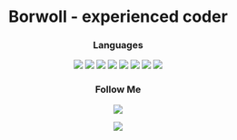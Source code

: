 <h1 align="center">Borwoll - experienced coder </h1>

<h3 align="center">Languages</h1>
<p align="center">
  <img src="https://img.shields.io/badge/-C-090909?style=for-the-badge&logo=C&logoColor=6296CC">
  <img src="https://img.shields.io/badge/-C++-090909?style=for-the-badge&logo=C%2b%2b&logoColor=3776AB">
  <img src="https://img.shields.io/badge/-Python-090909?style=for-the-badge&logo=python&logoColor=7E29CD">
  <img src="https://img.shields.io/badge/-HTML-090909?style=for-the-badge&logo=HTML5&logoColor=E34F26">
  <img src="https://img.shields.io/badge/-CSS-090909?style=for-the-badge&logo=css3&logoColor=1572B6">
  <img src="https://img.shields.io/badge/-JS-090909?style=for-the-badge&logo=JavaScript&logoColor=239120">
  <img src="https://img.shields.io/badge/-PHP-090909?style=for-the-badge&logo=PHP&logoColor=F6C159">
  <img src="https://img.shields.io/badge/-Kotlin-090909?style=for-the-badge&logo=Kotlin&logoColor=E861A5">
</p>

<h3 align="center">Follow Me</h1>
<p align="center">
  <a href="https://www.youtube.com/channel/UCrkwfl6GIgAcZRzAqqOOFjw"><img src="https://img.shields.io/badge/-YouTube-090909?style=for-the-badge&logo=YouTube&logoColor=FF0000"></a>
</p>


<p align="center">
  <img src="https://github-readme-stats.vercel.app/api?username=Borwoll&theme=bear&show_icons=true&hide_border=true&count_private=true&locale=ru">
</p>
